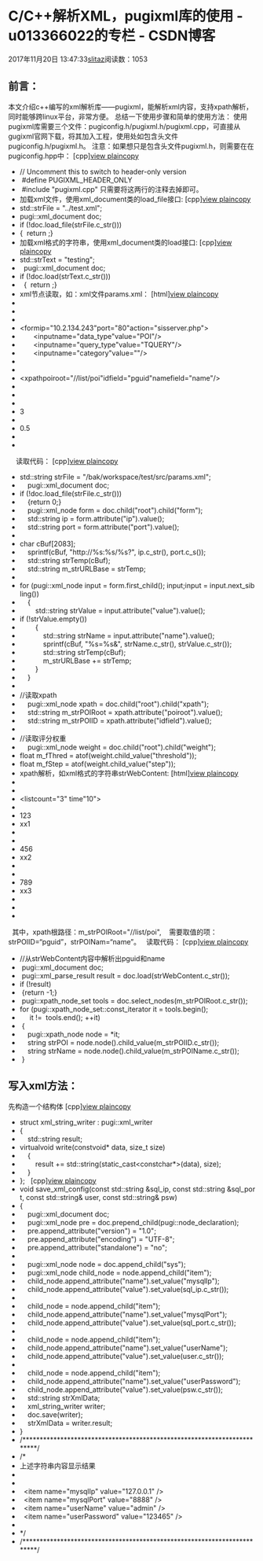 # C/C++解析XML，pugixml库的使用 - u013366022的专栏 - CSDN博客
2017年11月20日 13:47:33[slitaz](https://me.csdn.net/u013366022)阅读数：1053
## 前言：
本文介绍c++编写的xml解析库——pugixml，能解析xml内容，支持xpath解析，同时能够跨linux平台，非常方便。
总结一下使用步骤和简单的使用方法：
使用pugixml库需要三个文件：pugiconfig.h/pugixml.h/pugixml.cpp，可直接从gugixml官网下载，将其加入工程，使用处如包含头文件pugiconfig.h/pugixml.h。
注意：如果想只是包含头文件pugixml.h，则需要在在pugiconfig.hpp中：
[cpp][view
 plain](http://blog.csdn.net/qingzai_/article/details/44982725#)[copy](http://blog.csdn.net/qingzai_/article/details/44982725#)
- // Uncomment this to switch to header-only version
-  #define PUGIXML_HEADER_ONLY
-  #include "pugixml.cpp"
只需要将这两行的注释去掉即可。
- 加载xml文件，使用xml_document类的load_file接口:
[cpp][view
 plain](http://blog.csdn.net/qingzai_/article/details/44982725#)[copy](http://blog.csdn.net/qingzai_/article/details/44982725#)
- std::strFile = "../test.xml";  
- pugi::xml_document doc;  
- if (!doc.load_file(strFile.c_str()))   
- {  return ;}  
- 加载xml格式的字符串，使用xml_document类的load接口:
[cpp][view
 plain](http://blog.csdn.net/qingzai_/article/details/44982725#)[copy](http://blog.csdn.net/qingzai_/article/details/44982725#)
- std::strText = "testing";  
-   pugi::xml_document doc;  
- if (!doc.load(strText.c_str()))   
-   {  return ;}  
- xml节点读取，如：xml文件params.xml：
[html][view
 plain](http://blog.csdn.net/qingzai_/article/details/44982725#)[copy](http://blog.csdn.net/qingzai_/article/details/44982725#)
- <?xmlversion="1.0"encoding="utf-8"?>
- <root>
- <!-- 输入参数配置 -->
- <formip="10.2.134.243"port="80"action="sisserver.php">
-        <inputname="data_type"value="POI"/>
-        <inputname="query_type"value="TQUERY"/>
-        <inputname="category"value=""/>
- **</form>**
- <!-- 查询词的返回结果xpath配置 -->
- <xpathpoiroot="//list/poi"idfield="pguid"namefield="name"/>
- <!-- 评分权重配置 r1~r4-期望结果的权重，n1~n10-实际查询结果的排名权重-->
- <weight>
- <!-- 查询词正常得分阀值 -->
- <threshold>3</threshold>
- <!-- 计算分数分布情况的步长值 -->
- <step>0.5</step>
- </weight>
- </root>
    读取代码：
[cpp][view
 plain](http://blog.csdn.net/qingzai_/article/details/44982725#)[copy](http://blog.csdn.net/qingzai_/article/details/44982725#)
- std::string strFile = "/bak/workspace/test/src/params.xml";  
-     pugi::xml_document doc;  
- if (!doc.load_file(strFile.c_str()))   
-     {return 0;}  
-     pugi::xml_node form = doc.child("root").child("form");  
-     std::string ip = form.attribute("ip").value();  
-     std::string port = form.attribute("port").value();  
- 
- char cBuf[2083];  
-     sprintf(cBuf, "http://%s:%s/%s?", ip.c_str(), port.c_s());  
-     std::string strTemp(cBuf);  
-     std::string m_strURLBase = strTemp;  
- 
- for (pugi::xml_node input = form.first_child(); input;input = input.next_sibling())  
-     {  
-         std::string strValue = input.attribute("value").value();  
- if (!strValue.empty())   
-         {  
-             std::string strName = input.attribute("name").value();  
-             sprintf(cBuf, "%s=%s&", strName.c_str(), strValue.c_str());  
-             std::string strTemp(cBuf);  
-             m_strURLBase += strTemp;  
-         }  
-     }  
- 
- //读取xpath
-     pugi::xml_node xpath = doc.child("root").child("xpath");  
-     std::string m_strPOIRoot = xpath.attribute("poiroot").value();  
-     std::string m_strPOIID = xpath.attribute("idfield").value();  
- 
- //读取评分权重
-     pugi::xml_node weight = doc.child("root").child("weight");  
- float m_fThred = atof(weight.child_value("threshold"));  
- float m_fStep = atof(weight.child_value("step"));  
- xpath解析，如xml格式的字符串strWebContent:
[html][view
 plain](http://blog.csdn.net/qingzai_/article/details/44982725#)[copy](http://blog.csdn.net/qingzai_/article/details/44982725#)
- <?xmlversion="1.0"encoding="utf-8"?>
- <root>
- <listcount="3" time"10">
- <poi>
- <pguid>123</pguid>
- <name>xx1</name>
- </poi>
- <poi>
- <pguid>456</pguid>
- <name>xx2</name>
- </poi>
- <poi>
- <pguid>789</pguid>
- <name>xx3</name>
- </poi>
- </list>
- </root>
  其中，xpath根路径：m_strPOIRoot="//list/poi", 
  需要取值的项：strPOIID=“pguid”，strPOINam=“name”。
  读取代码：
[cpp][view
 plain](http://blog.csdn.net/qingzai_/article/details/44982725#)[copy](http://blog.csdn.net/qingzai_/article/details/44982725#)
- //从strWebContent内容中解析出pguid和name
-  pugi::xml_document doc;  
-  pugi::xml_parse_result result = doc.load(strWebContent.c_str());  
- if (!result)  
-  {return -1;}  
-  pugi::xpath_node_set tools = doc.select_nodes(m_strPOIRoot.c_str());  
- for (pugi::xpath_node_set::const_iterator it = tools.begin();   
-      it !=  tools.end(); ++it)  
-  {  
-     pugi::xpath_node node = *it;  
-     string strPOI = node.node().child_value(m_strPOIID.c_str());  
-     string strName = node.node().child_value(m_strPOIName.c_str());  
-  }  
## 写入xml方法：
先构造一个结构体
[cpp][view
 plain](http://blog.csdn.net/qingzai_/article/details/44982725#)[copy](http://blog.csdn.net/qingzai_/article/details/44982725#)
- struct xml_string_writer : pugi::xml_writer  
- {  
-     std::string result;  
- virtualvoid write(constvoid* data, size_t size)  
-     {  
-         result += std::string(static_cast<constchar*>(data), size);  
-     }  
- };  
[cpp][view
 plain](http://blog.csdn.net/qingzai_/article/details/44982725#)[copy](http://blog.csdn.net/qingzai_/article/details/44982725#)
- void save_xml_config(const std::string &sql_ip, const std::string &sql_port, const std::string& user, const std::string& psw)  
- {  
-     pugi::xml_document doc;  
-     pugi::xml_node pre = doc.prepend_child(pugi::node_declaration);  
-     pre.append_attribute("version") = "1.0";  
-     pre.append_attribute("encoding") = "UTF-8";  
-     pre.append_attribute("standalone") = "no";  
- 
-     pugi::xml_node node = doc.append_child("sys");  
-     pugi::xml_node child_node = node.append_child("item");  
-     child_node.append_attribute("name").set_value("mysqlIp");  
-     child_node.append_attribute("value").set_value(sql_ip.c_str());  
- 
-     child_node = node.append_child("item");  
-     child_node.append_attribute("name").set_value("mysqlPort");  
-     child_node.append_attribute("value").set_value(sql_port.c_str());  
- 
-     child_node = node.append_child("item");  
-     child_node.append_attribute("name").set_value("userName");  
-     child_node.append_attribute("value").set_value(user.c_str());  
- 
-     child_node = node.append_child("item");  
-     child_node.append_attribute("name").set_value("userPassword");  
-     child_node.append_attribute("value").set_value(psw.c_str());  
-     std::string strXmlData;  
-     xml_string_writer writer;  
-     doc.save(writer);  
-     strXmlData = writer.result;  
- }  
- /************************************************************************/
- /*
- 上述字符串内容显示结果
- <?xml version="1.0" encoding="UTF-8" standalone="no"?>
-   <sys>
-   <item name="mysqlIp" value="127.0.0.1" />
-   <item name="mysqlPort" value="8888" />
-   <item name="userName" value="admin" />
-   <item name="userPassword" value="123465" />
-   </sys>
- */
- /************************************************************************/

